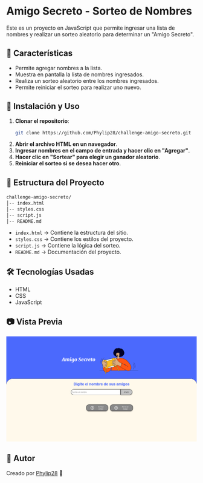 # Amigo Secreto - Sorteo de Nombres

Este es un proyecto en JavaScript que permite ingresar una lista de nombres y realizar un sorteo aleatorio para determinar un "Amigo Secreto".

## 📌 Características

- Permite agregar nombres a la lista.
- Muestra en pantalla la lista de nombres ingresados.
- Realiza un sorteo aleatorio entre los nombres ingresados.
- Permite reiniciar el sorteo para realizar uno nuevo.

## 🚀 Instalación y Uso

1. **Clonar el repositorio**:
   ```bash
   git clone https://github.com/Phylip28/challenge-amigo-secreto.git
   ```
2. **Abrir el archivo HTML en un navegador**.
3. **Ingresar nombres en el campo de entrada y hacer clic en "Agregar"**.
4. **Hacer clic en "Sortear" para elegir un ganador aleatorio**.
5. **Reiniciar el sorteo si se desea hacer otro**.

## 📜 Estructura del Proyecto

```
challenge-amigo-secreto/
│-- index.html
│-- styles.css
│-- script.js
│-- README.md
```

- `index.html` → Contiene la estructura del sitio.
- `styles.css` → Contiene los estilos del proyecto.
- `script.js` → Contiene la lógica del sorteo.
- `README.md` → Documentación del proyecto.

## 🛠️ Tecnologías Usadas

- HTML
- CSS
- JavaScript

## 📷 Vista Previa

![Vista previa del proyecto](img/preview.png)

## 📝 Autor

Creado por [Phylip28](https://github.com/Phylip28) 🚀

